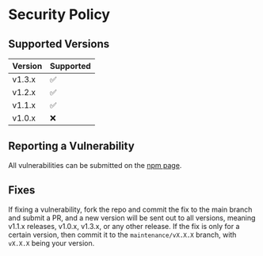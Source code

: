 # Security Policy

## Supported Versions

| Version | Supported          |
| ------- | ------------------ |
| v1.3.x | ✅ |
| v1.2.x | ✅ |
| v1.1.x | ✅ |
| v1.0.x | ❌ |

## Reporting a Vulnerability

All vulnerabilities can be submitted on the [npm page](https://npmjs.org/package/@quantalabs/epijs).

## Fixes

If fixing a vulnerability, fork the repo and commit the fix to the main branch and submit a PR, and a new version will be sent out to all versions, meaning v1.1.x releases, v1.0.x, v1.3.x, or any other release. If the fix is only for a certain version, then commit it to the `maintenance/vX.X.X` branch, with `vX.X.X` being your version.
